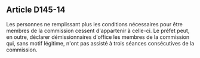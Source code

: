 Article D145-14
----
Les personnes ne remplissant plus les conditions nécessaires pour être membres
de la commission cessent d'appartenir à celle-ci. Le préfet peut, en outre,
déclarer démissionnaires d'office les membres de la commission qui, sans motif
légitime, n'ont pas assisté à trois séances consécutives de la commission.
